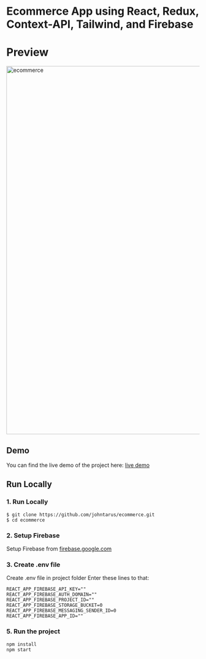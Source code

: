 # Ecommerce App using React, Redux, Context-API, Tailwind, and Firebase

# Preview
<img width="960" alt="ecommerce" src="https://user-images.githubusercontent.com/47330228/180079897-55b46efc-889b-43a6-812d-e12b91a0f0d4.png">

## Demo
You can find the live demo of the project here: [live demo](https://ecom-merce.vercel.app)

## Run Locally
### 1. Run Locally
```
$ git clone https://github.com/johntarus/ecommerce.git
$ cd ecommerce
```
### 2. Setup Firebase
Setup Firebase from [firebase.google.com](https://firebase.google.com/?gclid=Cj0KCQjwof6WBhD4ARIsAOi65agFhKHqURky_oLI7P93AGy1I5cDxfJEJUG8Q3C170GKVkMnFsJ9Sv0aAiepEALw_wcB&gclsrc=aw.ds)
### 3. Create .env file
Create .env file in project folder
Enter these lines to that:
```
REACT_APP_FIREBASE_API_KEY=""
REACT_APP_FIREBASE_AUTH_DOMAIN=""
REACT_APP_FIREBASE_PROJECT_ID=""
REACT_APP_FIREBASE_STORAGE_BUCKET=0
REACT_APP_FIREBASE_MESSAGING_SENDER_ID=0
REACT_APP_FIREBASE_APP_ID=""
```
### 5. Run the project
```
npm install
npm start
```

